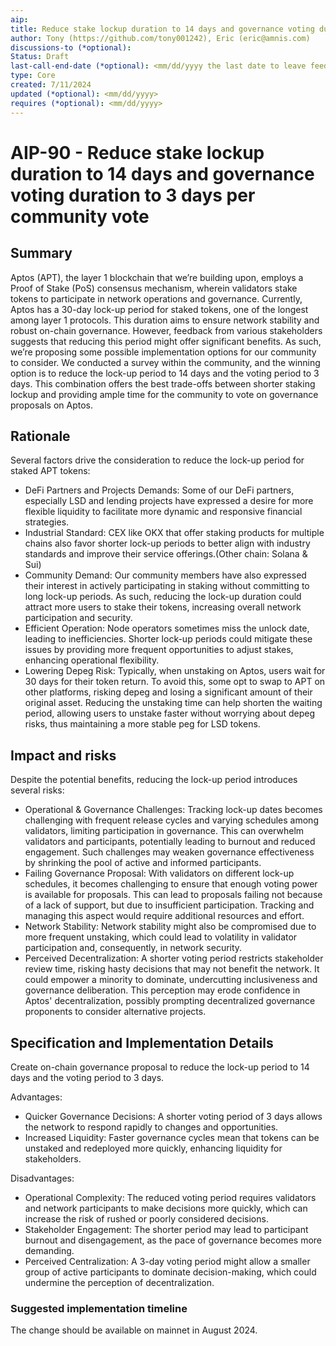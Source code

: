 ```yaml
---
aip: 
title: Reduce stake lockup duration to 14 days and governance voting duration to 3 days per community vote
author: Tony (https://github.com/tony001242), Eric (eric@amnis.com)
discussions-to (*optional): 
Status: Draft
last-call-end-date (*optional): <mm/dd/yyyy the last date to leave feedbacks and reviews>
type: Core
created: 7/11/2024
updated (*optional): <mm/dd/yyyy>
requires (*optional): <mm/dd/yyyy>
---
```


# AIP-90 - Reduce stake lockup duration to 14 days and governance voting duration to 3 days per community vote

## Summary

Aptos (APT), the layer 1 blockchain that we’re building upon, employs a Proof of Stake (PoS) consensus mechanism, wherein validators stake tokens to participate in network operations and governance.
Currently, Aptos has a 30-day lock-up period for staked tokens, one of the longest among layer 1 protocols. This duration aims to ensure network stability and robust on-chain governance. However, feedback from various stakeholders suggests that reducing this period might offer significant benefits.
As such, we’re proposing some possible implementation options for our community to consider. We conducted a survey within the community, and the winning option is to reduce the lock-up period to 14 days and the voting period to 3 days. This combination offers the best trade-offs between shorter staking lockup and providing ample time for the community to vote on governance proposals on Aptos.

## Rationale

Several factors drive the consideration to reduce the lock-up period for staked APT tokens:

- DeFi Partners and Projects Demands: Some of our DeFi partners, especially LSD and lending projects have expressed a desire for more flexible liquidity to facilitate more dynamic and responsive financial strategies.
- Industrial Standard: CEX like OKX that offer staking products for multiple chains also favor shorter lock-up periods to better align with industry standards and improve their service offerings.(Other chain: Solana & Sui)
- Community Demand: Our community members have also expressed their interest in actively participating in staking without committing to long lock-up periods. As such, reducing the lock-up duration could attract more users to stake their tokens, increasing overall network participation and security.
- Efficient Operation: Node operators sometimes miss the unlock date, leading to inefficiencies. Shorter lock-up periods could mitigate these issues by providing more frequent opportunities to adjust stakes, enhancing operational flexibility.
- Lowering Depeg Risk: Typically, when unstaking on Aptos, users wait for 30 days for their token return. To avoid this, some opt to swap to APT on other platforms, risking depeg and losing a significant amount of their original asset. Reducing the unstaking time can help shorten the waiting period, allowing users to unstake faster without worrying about depeg risks, thus maintaining a more stable peg for LSD tokens.

## Impact and risks

Despite the potential benefits, reducing the lock-up period introduces several risks:

- Operational & Governance Challenges: Tracking lock-up dates becomes challenging with frequent release cycles and varying schedules among validators, limiting participation in governance. This can overwhelm validators and participants, potentially leading to burnout and reduced engagement. Such challenges may weaken governance effectiveness by shrinking the pool of active and informed participants.
- Failing Governance Proposal: With validators on different lock-up schedules, it becomes challenging to ensure that enough voting power is available for proposals. This can lead to proposals failing not because of a lack of support, but due to insufficient participation. Tracking and managing this aspect would require additional resources and effort.
- Network Stability: Network stability might also be compromised due to more frequent unstaking, which could lead to volatility in validator participation and, consequently, in network security.
- Perceived Decentralization: A shorter voting period restricts stakeholder review time, risking hasty decisions that may not benefit the network. It could empower a minority to dominate, undercutting inclusiveness and governance deliberation. This perception may erode confidence in Aptos' decentralization, possibly prompting decentralized governance proponents to consider alternative projects.

## Specification and Implementation Details

Create on-chain governance proposal to reduce the lock-up period to 14 days and the voting period to 3 days.

Advantages:

- Quicker Governance Decisions: A shorter voting period of 3 days allows the network to respond rapidly to changes and opportunities.
- Increased Liquidity: Faster governance cycles mean that tokens can be unstaked and redeployed more quickly, enhancing liquidity for stakeholders.

Disadvantages:

- Operational Complexity: The reduced voting period requires validators and network participants to make decisions more quickly, which can increase the risk of rushed or poorly considered decisions.
- Stakeholder Engagement: The shorter period may lead to participant burnout and disengagement, as the pace of governance becomes more demanding.
- Perceived Centralization: A 3-day voting period might allow a smaller group of active participants to dominate decision-making, which could undermine the perception of decentralization.

### Suggested implementation timeline

The change should be available on mainnet in August 2024.

